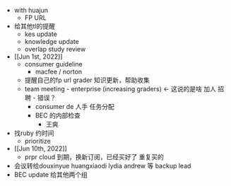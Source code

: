 - with huajun
	- FP URL
- 给其他tl的提醒
	- kes update
	- knowledge update
	- overlap study review
- [[Jun 1st, 2022]]
	- consumer guideline
		- macfee / norton
	- 提醒自己的fp url grader 知识更新，帮助收集
	- team meeting - enterprise (increasing graders) ← 这说的是啥 加人 招聘 - 错误？
		- consumer de 人手 任务分配
		- BEC 的内部检查
			- 王爽
- 找ruby 约时间
	- prioritize
- [[Jun 10th, 2022]]
	- prpr cloud 到期，换新订阅，已经买好了 重复买的
- 会议转给douxinyue huangxiaodi lydia andrew 等 backup lead
- BEC update 给其他两个组
